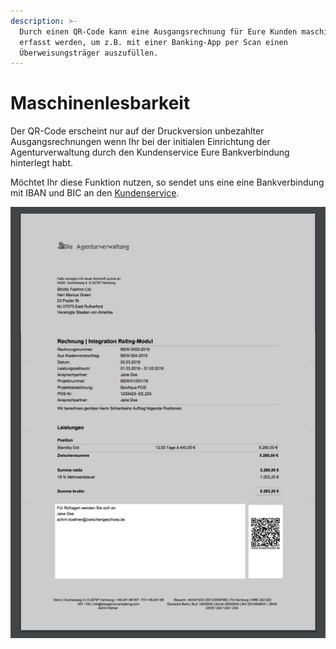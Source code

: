 ```yaml
---
description: >-
  Durch einen QR-Code kann eine Ausgangsrechnung für Eure Kunden maschinenlesbar
  erfasst werden, um z.B. mit einer Banking-App per Scan einen
  Überweisungsträger auszufüllen.
---
```


# Maschinenlesbarkeit

Der QR-Code erscheint nur auf der Druckversion unbezahlter Ausgangsrechnungen wenn Ihr bei der initialen Einrichtung der Agenturverwaltung durch den Kundenservice Eure Bankverbindung hinterlegt habt.

Möchtet Ihr diese Funktion nutzen, so sendet uns eine eine Bankverbindung mit IBAN und BIC an den [Kundenservice](mailto:info@dieagenturverwaltung.de).



![Wird ein QR-Code ausgegeben, so wird die Breite der Fu&#xDF;bemerkung eingeschr&#xE4;nkt was dazu f&#xFC;hren kann dass der Text dort anders umbricht und ggf. bei l&#xE4;ngeren Texten ein Seitenumbruch entsteht.](../../.gitbook/assets/qr-code.jpg)







